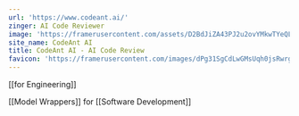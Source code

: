 ```yaml
---
url: 'https://www.codeant.ai/'
zinger: AI Code Reviewer
image: 'https://framerusercontent.com/assets/D2BdJiZA43PJ2u2ovYMkwTYeQL4.png'
site_name: CodeAnt AI
title: CodeAnt AI - AI Code Review
favicon: 'https://framerusercontent.com/images/dPg31SgCdLwGMsUqh0jsRwrgPQU.png'
---
```

[[for Engineering]]

[[Model Wrappers]] for [[Software Development]] 
